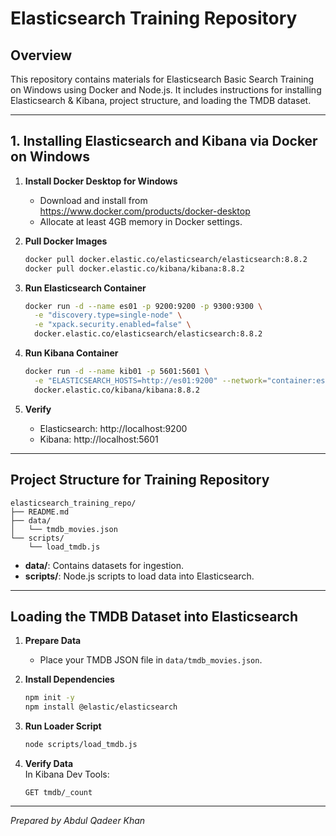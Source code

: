 # Elasticsearch Training Repository

## Overview
This repository contains materials for Elasticsearch Basic Search Training on Windows using Docker and Node.js. It includes instructions for installing Elasticsearch & Kibana, project structure, and loading the TMDB dataset.

---

## 1. Installing Elasticsearch and Kibana via Docker on Windows

1. **Install Docker Desktop for Windows**  
   - Download and install from https://www.docker.com/products/docker-desktop  
   - Allocate at least 4GB memory in Docker settings.

2. **Pull Docker Images**  
   ```bash
   docker pull docker.elastic.co/elasticsearch/elasticsearch:8.8.2
   docker pull docker.elastic.co/kibana/kibana:8.8.2
   ```

3. **Run Elasticsearch Container**  
   ```bash
   docker run -d --name es01 -p 9200:9200 -p 9300:9300 \
     -e "discovery.type=single-node" \
     -e "xpack.security.enabled=false" \
     docker.elastic.co/elasticsearch/elasticsearch:8.8.2
   ```

4. **Run Kibana Container**  
   ```bash
   docker run -d --name kib01 -p 5601:5601 \
     -e "ELASTICSEARCH_HOSTS=http://es01:9200" --network="container:es01" \
     docker.elastic.co/kibana/kibana:8.8.2
   ```

5. **Verify**  
   - Elasticsearch: http://localhost:9200  
   - Kibana: http://localhost:5601  

---

## Project Structure for Training Repository

```
elasticsearch_training_repo/
├── README.md
├── data/
│   └── tmdb_movies.json
└── scripts/
    └── load_tmdb.js
```

- **data/**: Contains datasets for ingestion.  
- **scripts/**: Node.js scripts to load data into Elasticsearch.  

---

## Loading the TMDB Dataset into Elasticsearch

1. **Prepare Data**  
   - Place your TMDB JSON file in `data/tmdb_movies.json`.

2. **Install Dependencies**  
   ```bash
   npm init -y
   npm install @elastic/elasticsearch
   ```

3. **Run Loader Script**  
   ```bash
   node scripts/load_tmdb.js
   ```

4. **Verify Data**  
   In Kibana Dev Tools:
   ```http
   GET tmdb/_count
   ```

---

*Prepared by Abdul Qadeer Khan*
